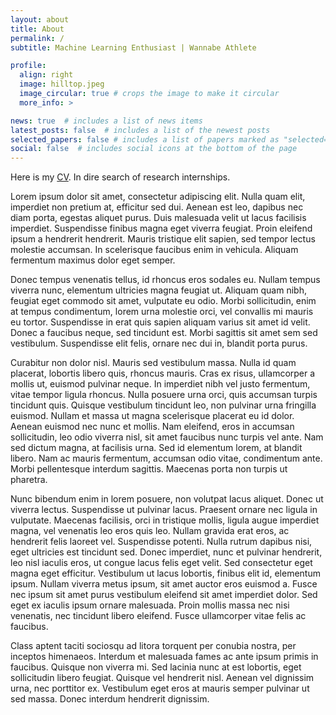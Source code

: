 ```yaml
---
layout: about
title: About
permalink: /
subtitle: Machine Learning Enthusiast | Wannabe Athlete

profile:
  align: right
  image: hilltop.jpeg
  image_circular: true # crops the image to make it circular
  more_info: >

news: true  # includes a list of news items
latest_posts: false  # includes a list of the newest posts
selected_papers: false # includes a list of papers marked as "selected={true}"
social: false  # includes social icons at the bottom of the page
---
```


Here is my [CV](/assets/pdf/djdhillxn_cv.pdf). In dire search of research internships.

Lorem ipsum dolor sit amet, consectetur adipiscing elit. Nulla quam elit, imperdiet non pretium at, efficitur sed dui. Aenean est leo, dapibus nec diam porta, egestas aliquet purus. Duis malesuada velit ut lacus facilisis imperdiet. Suspendisse finibus magna eget viverra feugiat. Proin eleifend ipsum a hendrerit hendrerit. Mauris tristique elit sapien, sed tempor lectus molestie accumsan. In scelerisque faucibus enim in vehicula. Aliquam fermentum maximus dolor eget semper.

Donec tempus venenatis tellus, id rhoncus eros sodales eu. Nullam tempus viverra nunc, elementum ultricies magna feugiat ut. Aliquam quam nibh, feugiat eget commodo sit amet, vulputate eu odio. Morbi sollicitudin, enim at tempus condimentum, lorem urna molestie orci, vel convallis mi mauris eu tortor. Suspendisse in erat quis sapien aliquam varius sit amet id velit. Donec a faucibus neque, sed tincidunt est. Morbi sagittis sit amet sem sed vestibulum. Suspendisse elit felis, ornare nec dui in, blandit porta purus.

Curabitur non dolor nisl. Mauris sed vestibulum massa. Nulla id quam placerat, lobortis libero quis, rhoncus mauris. Cras ex risus, ullamcorper a mollis ut, euismod pulvinar neque. In imperdiet nibh vel justo fermentum, vitae tempor ligula rhoncus. Nulla posuere urna orci, quis accumsan turpis tincidunt quis. Quisque vestibulum tincidunt leo, non pulvinar urna fringilla euismod. Nullam et massa ut magna scelerisque placerat eu id dolor. Aenean euismod nec nunc et mollis. Nam eleifend, eros in accumsan sollicitudin, leo odio viverra nisl, sit amet faucibus nunc turpis vel ante. Nam sed dictum magna, at facilisis urna. Sed id elementum lorem, at blandit libero. Nam ac mauris fermentum, accumsan odio vitae, condimentum ante. Morbi pellentesque interdum sagittis. Maecenas porta non turpis ut pharetra.

Nunc bibendum enim in lorem posuere, non volutpat lacus aliquet. Donec ut viverra lectus. Suspendisse ut pulvinar lacus. Praesent ornare nec ligula in vulputate. Maecenas facilisis, orci in tristique mollis, ligula augue imperdiet magna, vel venenatis leo eros quis leo. Nullam gravida erat eros, ac hendrerit felis laoreet vel. Suspendisse potenti. Nulla rutrum dapibus nisi, eget ultricies est tincidunt sed. Donec imperdiet, nunc et pulvinar hendrerit, leo nisl iaculis eros, ut congue lacus felis eget velit. Sed consectetur eget magna eget efficitur. Vestibulum ut lacus lobortis, finibus elit id, elementum ipsum. Nullam viverra metus ipsum, sit amet auctor eros euismod a. Fusce nec ipsum sit amet purus vestibulum eleifend sit amet imperdiet dolor. Sed eget ex iaculis ipsum ornare malesuada. Proin mollis massa nec nisi venenatis, nec tincidunt libero eleifend. Fusce ullamcorper vitae felis ac faucibus.

Class aptent taciti sociosqu ad litora torquent per conubia nostra, per inceptos himenaeos. Interdum et malesuada fames ac ante ipsum primis in faucibus. Quisque non viverra mi. Sed lacinia nunc at est lobortis, eget sollicitudin libero feugiat. Quisque vel hendrerit nisl. Aenean vel dignissim urna, nec porttitor ex. Vestibulum eget eros at mauris semper pulvinar ut sed massa. Donec interdum hendrerit dignissim. 